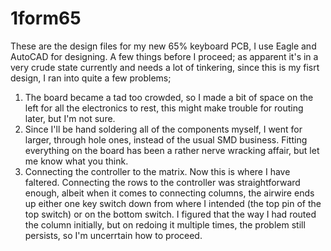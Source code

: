 # 1form65
These are the design files for my new 65% keyboard PCB, I use Eagle and AutoCAD for designing. 
A few things  before I proceed; as apparent it's in a very crude state currently and needs a lot of tinkering, since this is my fisrt design, I ran into quite a few problems;
1. The board became a tad too crowded, so I made a bit of space on the left for all the electronics to rest, this might make trouble for routing later, but I'm not sure.
2. Since I'll be hand soldering all of the components myself, I went for larger, through hole ones, instead of the usual SMD business. Fitting everything on the board has been a rather nerve wracking affair, but let me know what you think. 
3. Connecting the controller to the matrix. Now this is where I have faltered. Connecting the rows to the controller was straightforward enough, albeit when it comes to connecting columns, the airwire ends up either one key switch down from where I intended (the top pin of the top switch) or on the bottom switch. I figured that the way I had routed the column initially, but on redoing it multiple times, the problem still persists, so I'm uncerrtain how to proceed.
